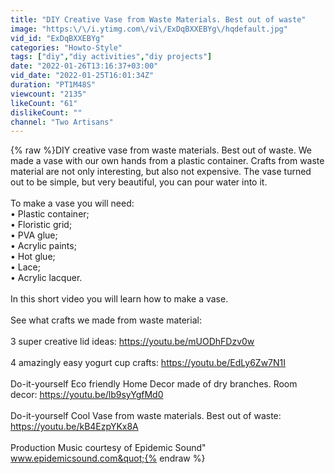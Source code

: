 ```yaml
---
title: "DIY Creative Vase from Waste Materials. Best out of waste"
image: "https:\/\/i.ytimg.com\/vi\/ExDqBXXEBYg\/hqdefault.jpg"
vid_id: "ExDqBXXEBYg"
categories: "Howto-Style"
tags: ["diy","diy activities","diy projects"]
date: "2022-01-26T13:16:37+03:00"
vid_date: "2022-01-25T16:01:34Z"
duration: "PT1M48S"
viewcount: "2135"
likeCount: "61"
dislikeCount: ""
channel: "Two Artisans"
---
```

{% raw %}DIY creative vase from waste materials. Best out of waste. We made a vase with our own hands from a plastic container. Crafts from waste material are not only interesting, but also not expensive. The vase turned out to be simple, but very beautiful, you can pour water into it.<br /><br />To make a vase you will need:<br />• Plastic container;<br />• Floristic grid;<br />• PVA glue;<br />• Acrylic paints;<br />• Hot glue;<br />• Lace;<br />• Acrylic lacquer.<br /><br />In this short video you will learn how to make a vase.<br /><br />See what crafts we made from waste material:<br /><br />3 super creative lid ideas: <a rel="nofollow" target="blank" href="https://youtu.be/mUODhFDzv0w">https://youtu.be/mUODhFDzv0w</a><br /><br />4 amazingly easy yogurt cup crafts: <a rel="nofollow" target="blank" href="https://youtu.be/EdLy6Zw7N1I">https://youtu.be/EdLy6Zw7N1I</a><br /><br />Do-it-yourself Eco friendly Home Decor made of dry branches. Room decor: <a rel="nofollow" target="blank" href="https://youtu.be/lb9syYgfMd0">https://youtu.be/lb9syYgfMd0</a><br /><br />Do-it-yourself Cool Vase from waste materials. Best out of waste: <a rel="nofollow" target="blank" href="https://youtu.be/kB4EzpYKx8A">https://youtu.be/kB4EzpYKx8A</a><br /><br />Production Music courtesy of Epidemic Sound&quot; www.epidemicsound.com&quot;{% endraw %}
